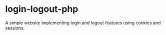 # login-logout-php
A simple website implementing login and logout features using cookies and sessions.

